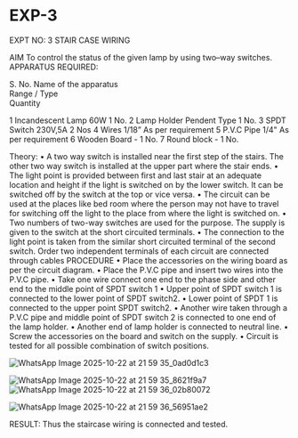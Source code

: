 # EXP-3
EXPT NO: 3				STAIR CASE WIRING                     

 
AIM
 To control the status of the given lamp by using two–way switches. 
APPARATUS REQUIRED:

S. No.
Name of the apparatus	
Range / Type	
Quantity

1	Incandescent Lamp	60W	1 No.
2	Lamp Holder	Pendent Type	1 No.
3	SPDT Switch	230V,5A	2 Nos
4	Wires	1/18”	As per requirement
5	P.V.C Pipe	1/4"	As per requirement
6	Wooden Board	-	1 No.
7	Round block	-	1 No.


Theory:
•	A two way switch is installed near the first step of the stairs. The other two way switch is installed at the upper part where the stair ends.
•	The light point is provided between first and last stair at an adequate location and height if the light is switched on by the lower switch. It can be switched off by the switch at the top or vice versa.
•	The circuit can be used at the places like bed room where the person may  not  have  to  travel for switching off the light to the place from where the light is switched on.
•	Two  numbers  of  two-way  switches  are  used  for  the  purpose.  The supply is given to the switch at the short circuited terminals.
•	The  connection  to  the  light  point  is  taken  from  the  similar  short circuited  terminal  of  the   second  switch.   Order  two  independent terminals of each circuit are connected through  cables 
PROCEDURE
•  Place the accessories on the wiring board as per the circuit diagram.
•  Place the P.V.C pipe and insert two wires into the P.V.C pipe.
•	Take one wire connect one end to the phase side and other end to the middle point of SPDT switch 1
•  Upper point of SPDT switch 1 is connected to the lower point of SPDT
switch2.
•  Lower point of SPDT 1 is connected to the upper point SPDT switch2.
•	Another wire taken through a P.V.C pipe and middle point of SPDT switch 2 is connected to one end of the lamp holder.
•  Another end of lamp holder is connected to neutral line.
•  Screw the accessories on the board and switch on the supply.
•  Circuit is tested for all possible combination of switch positions.

![WhatsApp Image 2025-10-22 at 21 59 35_0ad0d1c3](https://github.com/user-attachments/assets/fd81f36a-5749-48df-ae49-79bc50ecf0bb)

![WhatsApp Image 2025-10-22 at 21 59 35_8621f9a7](https://github.com/user-attachments/assets/07a33b2b-0562-4fb6-b98b-a4451d521400)
![WhatsApp Image 2025-10-22 at 21 59 36_02b80072](https://github.com/user-attachments/assets/aae3abe4-198c-435f-9e82-572287db8585)

![WhatsApp Image 2025-10-22 at 21 59 36_56951ae2](https://github.com/user-attachments/assets/88b13346-bfc6-4613-9109-fa0805fd5176)

RESULT:
Thus the staircase wiring is connected and tested.
